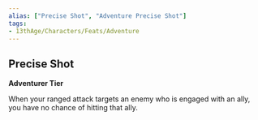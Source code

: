 ```yaml
---
alias: ["Precise Shot", "Adventure Precise Shot"]
tags: 
- 13thAge/Characters/Feats/Adventure
---
```


## Precise Shot

__Adventurer Tier__

When your ranged attack targets an enemy who is engaged with an ally, you have no chance of hitting that ally.

